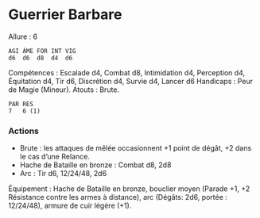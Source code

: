 # Guerrier Barbare

Allure : 6

	AGI	ÂME	FOR	INT	VIG
	d6	d6	d8	d4	d6

Compétences : Escalade d4, Combat d8, Intimidation d4, Perception d4, Équitation d4, Tir d6, Discrétion d4, Survie d4, Lancer d6
Handicaps : Peur de Magie (Mineur).
Atouts : Brute.

	PAR	RES
	7	6 (1)

### Actions
- Brute : les attaques de mêlée occasionnent +1 point de dégât, +2 dans le cas d’une Relance.
- Hache de Bataille en bronze : Combat d8, 2d8
- Arc : Tir d6, 12/24/48, 2d6

Équipement : Hache de Bataille en bronze, bouclier moyen (Parade +1, +2 Résistance contre les armes à distance), arc (Dégâts: 2d6, portée : 12/24/48), armure de cuir légère (+1).